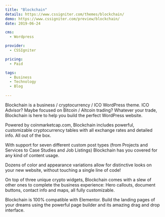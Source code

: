 ```yaml
---
title: "Blockchain"
details: https://www.cssigniter.com/themes/blockchain/
demo: https://www.cssigniter.com/preview/blockchain/
date: 2019-06-24

cms: 
  - Wordpress

provider: 
  - CSSIgniter

pricing:
  - Paid

tags:
  - Business
  - Technology
  - Blog
  
---
```


Blockchain is a business / cryptocurrency / ICO WordPress theme. ICO Advisor? Maybe focused on Bitcoin / Altcoin trading? Whatever your trade, Blockchain is here to help you build the perfect WordPress website.

Powered by coinmarketcap.com, Blockchain includes powerful, customizable cryptocurrency tables with all exchange rates and detailed info. All out of the box.

With support for seven different custom post types (from Projects and Services to Case Studies and Job Listings) Blockchain has you covered for any kind of content usage.

Dozens of color and appearance variations allow for distinctive looks on your new website, without touching a single line of code!

On top of three unique crypto widgets, Blockchain comes with a slew of other ones to complete the business experience: Hero callouts, document buttons, contact info and maps, all fully customizable.

Blockchain is 100% compatible with Elementor. Build the landing pages of your dreams using the powerful page builder and its amazing drag and drop interface.